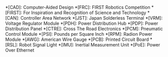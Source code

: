 *[CAD]: Computer-Aided Design
*[FRC]: FIRST Robotics Competition
*[FIRST]: For Inspiration and Recognition of Science and Technology
*[CAN]: Controller Area Network
*[JST]: Japan Solderless Terminal
*[VRM]: Voltage Regulator Module
*[PDH]: Power Distribution Hub
*[PDP]: Power Distribution Panel
*[CTRE]: Cross The Road Electronics
*[PCM]: Pneumatic Control Module
*[PSI]: Pounds per Square Inch
*[RPM]: Radion Power Module
*[AWG]: American Wire Gauge
*[PCB]: Printed Circuit Board
*[RSL]: Robot Signal Light
*[IMU]: Inertial Measurement Unit
*[PoE]: Power Over Ethernet